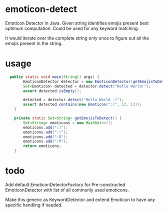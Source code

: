 # emoticon-detect
Emoticon Detector in Java. Given string identifies emojis present best optimum computation. Could be used for any keyword matching.

It would iterate over the complete string only once to figure out all the emojis present in the string.

# usage
```java
  public static void main(String[] args) {
        EmoticonDetector detector = new EmoticonDetector(getEmojisToDetect());
        Set<Emoticon> detected = detector.detect("Hello World!");
        assert detected.isEmpty();

        detected = detector.detect("Hello World :)");
        assert detected.contains(new Emoticon(":)", 12, 13));
    }

    private static Set<String> getEmojisToDetect() {
        Set<String> emoticons = new HashSet<>();
        emoticons.add(":)");
        emoticons.add(":(");
        emoticons.add(":D");
        emoticons.add(":P");
        return emoticons;
    }
```
# todo
Add default EmoticonDetectorFactory for Pre-constructed EmoticonDetector with list of all commonly used emoticons.

Make this generic as KeywordDetector and extend Emoticon to have any specific handling if needed.
